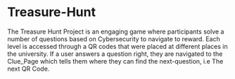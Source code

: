 # Treasure-Hunt
The Treasure Hunt Project is an engaging game where participants solve a number of questions based on Cybersecurity to navigate to reward. 
Each level is accessed through a QR codes that were placed at different places in the university. 
If a user answers a question right, they are navigated to the Clue_Page which tells them where they can find the next-question, i.e The next QR Code.




